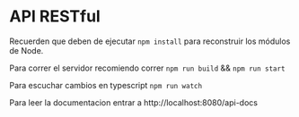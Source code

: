 # API RESTful

Recuerden que deben de ejecutar `npm install` para reconstruir los módulos de Node.

Para correr el servidor recomiendo correr `npm run build` && `npm run start`

Para escuchar cambios en typescript `npm run watch`

Para leer la documentacion entrar a http://localhost:8080/api-docs
